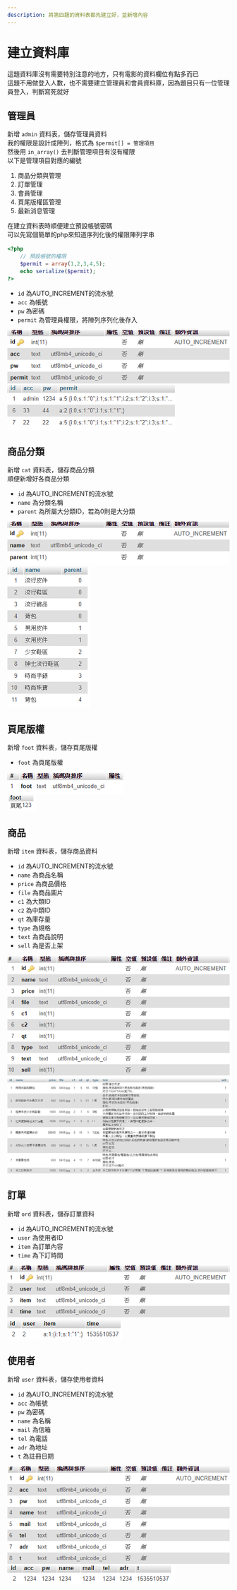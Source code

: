 ```yaml
---
description: 將第四題的資料表都先建立好，並新增內容
---
```


# 建立資料庫

這題資料庫沒有需要特別注意的地方，只有電影的資料欄位有點多而已  
這題不用做登入人數，也不需要建立管理員和會員資料庫，因為題目只有一位管理員登入，判斷寫死就好  

## 管理員
新增 `admin` 資料表，儲存管理員資料  
我的權限是設計成陣列，格式為 `$permit[] = 管理項目`  
然後用 `in_array()` 去判斷管理項目有沒有權限  
以下是管理項目對應的編號  

1. 商品分類與管理
2. 訂單管理
3. 會員管理
4. 頁尾版權區管理
5. 最新消息管理

在建立資料表時順便建立預設帳號密碼  
可以先寫個簡單的php來知道序列化後的權限陣列字串  

```php
<?php 
    // 預設帳號的權限
    $permit = array(1,2,3,4,5);
    echo serialize($permit);
?>
```

- `id` 為AUTO\_INCREMENT的流水號
- `acc` 為帳號
- `pw` 為密碼
- `permit` 為管理員權限，將陣列序列化後存入

![資料表結構](../images/sqladmin.png)  
![資料表內容](../images/sqladmin2.png)  

## 商品分類
新增 `cat` 資料表，儲存商品分類  
順便新增好各商品分類  

- `id` 為AUTO\_INCREMENT的流水號
- `name` 為分類名稱
- `parent` 為所屬大分類ID，若為0則是大分類

![資料表結構](../images/sqlcat.png)  
![資料表內容](../images/sqlcat2.png)  

## 頁尾版權
新增 `foot` 資料表，儲存頁尾版權    

- `foot` 為頁尾版權
  
![資料表結構](../images/sqlfoot.png)  
![資料表內容](../images/sqlfoot2.png)  

## 商品
新增 `item` 資料表，儲存商品資料  

- `id` 為AUTO\_INCREMENT的流水號
- `name` 為商品名稱
- `price` 為商品價格
- `file` 為商品圖片
- `c1` 為大類ID
- `c2` 為中類ID
- `qt` 為庫存量
- `type` 為規格
- `text` 為商品說明
- `sell` 為是否上架

![資料表結構](../images/sqlitem.png)  
![資料表內容](../images/sqlitem2.png)  

## 訂單
新增 `ord` 資料表，儲存訂單資料  

- `id` 為AUTO\_INCREMENT的流水號
- `user` 為使用者ID
- `item` 為訂單內容
- `time` 為下訂時間

![資料表結構](../images/sqlord.png)  
![資料表內容](../images/sqlord2.png)  

## 使用者
新增 `user` 資料表，儲存使用者資料  

- `id` 為AUTO\_INCREMENT的流水號
- `acc` 為帳號
- `pw` 為密碼
- `name` 為名稱
- `mail` 為信箱
- `tel` 為電話
- `adr` 為地址
- `t` 為註冊日期

![資料表結構](../images/sqluser.png)  
![資料表內容](../images/sqluser2.png)  
